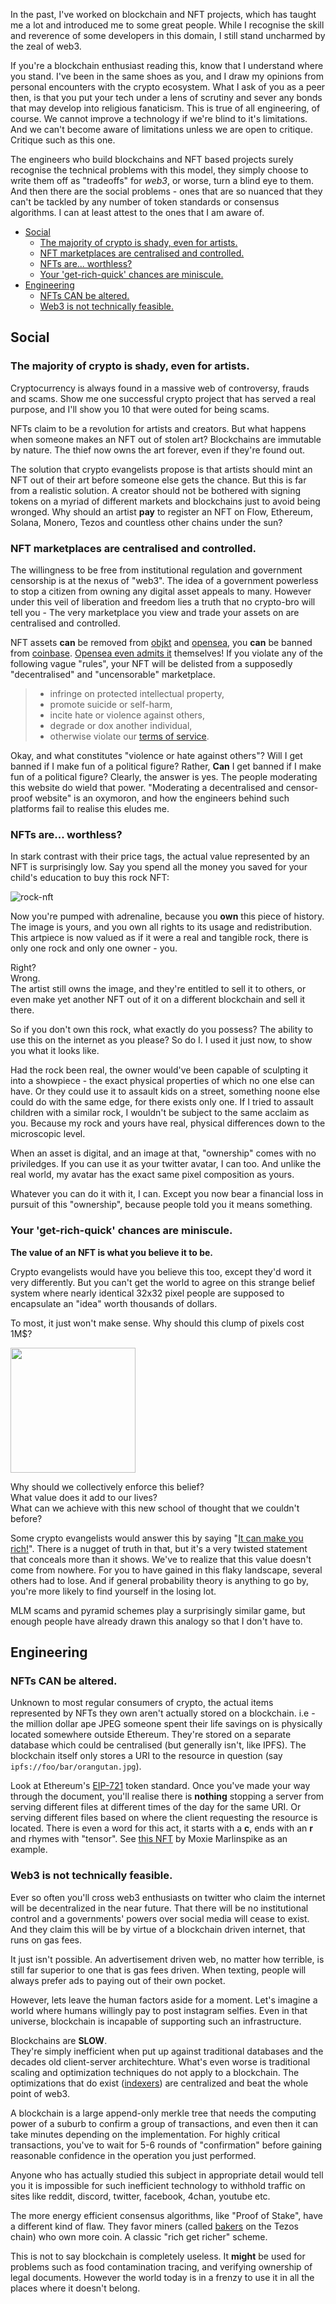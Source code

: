 In the past, I've worked on blockchain and NFT projects, which has taught me a lot
and introduced me to some great people.
While I recognise the skill and reverence of some developers in this domain,
I still stand uncharmed by the zeal of web3.

If you're a blockchain enthusiast reading this, know that I understand where you stand.
I've been in the same shoes as you,
and I draw my opinions from personal encounters with the crypto ecosystem.
What I ask of you as a peer then, is that you put your tech under a lens of scrutiny and sever any bonds that may develop into religious fanaticism.
This is true of all engineering, of course.
We cannot improve a technology if we're blind to it's limitations.
And we can't become aware of limitations unless we are open to critique.
Critique such as this one.

The engineers who build blockchains and NFT based projects surely recognise the technical problems with this model,
they simply choose to write them off as "tradeoffs" for *web3*, or worse, turn a blind eye to them.
And then there are the social problems -
ones that are so nuanced that they can't be tackled by any number of token standards or consensus algorithms.
I can at least attest to the ones that I am aware of.

- [Social](#social)
  - [The majority of crypto is shady, even for artists.](#the-majority-of-crypto-is-shady-even-for-artists)
  - [NFT marketplaces are centralised and controlled.](#nft-marketplaces-are-centralised-and-controlled)
  - [NFTs are... worthless?](#nfts-are-worthless)
  - [Your 'get-rich-quick' chances are miniscule.](#your-get-rich-quick-chances-are-miniscule)
- [Engineering](#engineering)
  - [NFTs CAN be altered.](#nfts-can-be-altered)
  - [Web3 is not technically feasible.](#web3-is-not-technically-feasible)

## Social
### The majority of crypto is shady, even for artists.
Cryptocurrency is always found in a massive web of controversy, frauds and scams.
Show me one successful crypto project that has served a real purpose,
and I'll show you 10 that were outed for being scams.

NFTs claim to be a revolution for artists and creators.
But what happens when someone makes an NFT out of stolen art?
Blockchains are immutable by nature.
The thief now owns the art forever, even if they're found out.

The solution that crypto evangelists propose is that artists should mint an NFT
out of their art before someone else gets the chance.
But this is far from a realistic solution.
A creator should not be bothered with signing tokens on a myriad of different markets and blockchains just to avoid being wronged.
Why should an artist **pay** to register an NFT on Flow, Ethereum, Solana, Monero, Tezos and countless other chains under the sun?

### NFT marketplaces are centralised and controlled.

The willingness to be free from institutional regulation and government censorship is at the nexus of "web3".
The idea of a government powerless to stop a citizen from owning any digital asset appeals to many.
However under this veil of liberation and freedom lies a truth that no crypto-bro will tell you - 
The very marketplace you view and trade your assets on are centralised and controlled.

NFT assets **can** be removed from [objkt](https://objkt.com/) and [opensea](https://opensea.io/), you **can** be banned from [coinbase](https://www.coinbase.com).
[Opensea even admits it](https://support.opensea.io/hc/en-us/articles/1500010625362-Why-are-my-items-and-collections-delisted-) themselves!
If you violate any of the following vague "rules",
your NFT will be delisted from a supposedly "decentralised" and "uncensorable" marketplace.

> - infringe on protected intellectual property,
> - promote suicide or self-harm,
> - incite hate or violence against others,
> - degrade or dox another individual,
> - otherwise violate our [terms of service](https://opensea.io/tos). 

Okay, and what constitutes "violence or hate against others"?
Will I get banned if I make fun of a political figure?
Rather, **Can** I get banned if I make fun of a political figure?
Clearly, the answer is yes.
The people moderating this website do wield that power.
"Moderating a decentralised and censor-proof website" is an oxymoron,
and how the engineers behind such platforms fail to realise this eludes me.

### NFTs are... worthless?

In stark contrast with their price tags, the actual value represented by an NFT is surprisingly low.
Say you spend all the money you saved for your child's education to buy this rock NFT:

![rock-nft](https://pbs.twimg.com/profile_images/1423533825028616195/-iFC12qC_400x400.jpg)

Now you're pumped with adrenaline, because you **own** this piece of history.
The image is yours, and you own all rights to its usage and redistribution.
This artpiece is now valued as if it were a real and tangible rock, there is only one rock and only one owner - you.

Right? <br/>
Wrong. <br/>
The artist still owns the image, and they're entitled to sell it to others,
or even make yet another NFT out of it on a different blockchain and sell it there.

So if you don't own this rock, what exactly do you possess?
The ability to use this on the internet as you please?
So do I. I used it just now, to show you what it looks like.

Had the rock been real,
the owner would've been capable of sculpting it into a showpiece -
the exact physical properties of which no one else can have.
Or they could use it to assault kids on a street, something noone else could do with the same edge,
for there exists only one.
If I tried to assault children with a similar rock, I wouldn't be subject to the same acclaim as you.
Because my rock and yours have real, physical differences down to the microscopic level.

When an asset is digital, and an image at that, "ownership" comes with no priviledges.
If you can use it as your twitter avatar, I can too.
And unlike the real world, my avatar has the exact same pixel composition as yours.

Whatever you can do it with it, I can.
Except you now bear a financial loss in pursuit of this "ownership",
because people told you it means something.



### Your 'get-rich-quick' chances are miniscule.

**The value of an NFT is what you believe it to be.**

Crypto evangelists would have you believe this too, except they'd word it very differently.
But you can't get the world to agree on this strange belief system
where nearly identical 32x32 pixel people are supposed to encapsulate an "idea" worth
thousands of dollars.

To most, it just won't make sense.
Why should this clump of pixels cost 1M$?

<img src="https://cryptopotato.com/wp-content/uploads/2021/03/cryptopunk.jpg" width="200" height="200"/>

Why should we collectively enforce this belief? <br/>
What value does it add to our lives? <br/>
What can we achieve with this new school of thought that we couldn't before?

Some crypto evangelists would answer this by saying "[It can make you rich!](https://cryptopotato.com/this-cryptopunk-nft-was-bought-for-15k-in-2018-now-sold-for-8-million/)".
There is a nugget of truth in that,
but it's a very twisted statement that conceals more than it shows.
We've to realize that this value doesn't come from nowhere.
For you to have gained in this flaky landscape, several others had to lose.
And if general probability theory is anything to go by, you're more likely to find yourself in the losing lot.

MLM scams and pyramid schemes play a surprisingly similar game,
but enough people have already drawn this analogy so that I don't have to.

## Engineering
### NFTs CAN be altered.
Unknown to most regular consumers of crypto,
the actual items represented by NFTs they own aren't actually stored on a blockchain.
i.e - the million dollar ape JPEG someone spent their life savings on is physically located somewhere outside Ethereum.
They're stored on a separate database which could be centralised (but generally isn't, like IPFS).
The blockchain itself only stores a URI to the resource in question (say `ipfs://foo/bar/orangutan.jpg`).

Look at Ethereum's [EIP-721](https://eips.ethereum.org/EIPS/eip-721) token standard.
Once you've made your way through the document, you'll realise there is **nothing** stopping a server
from serving different files at different times of the day for the same URI.
Or serving different files based on where the client requesting the resource is located.
There is even a word for this act, it starts with a **c**, ends with an **r** and rhymes with "tensor".
See [this NFT](https://moxie.org/2022/01/07/web3-first-impressions.html#making-an-nft) by Moxie Marlinspike as an example.

### Web3 is not technically feasible.
Ever so often you'll cross web3 enthusiasts on twitter who claim the internet will be decentralized in the near future.
That there will be no institutional control and a governments' powers over social media will cease to exist.
And they claim this will be by virtue of a blockchain driven internet, that runs on gas fees.

It just isn't possible.
An advertisement driven web, no matter how terrible, is still far superior to one that is gas fees driven.
When texting, people will always prefer ads to paying out of their own pocket.

However, lets leave the human factors aside for a moment.
Let's imagine a world where humans willingly pay to post instagram selfies.
Even in that universe, blockchain is incapable of supporting such an infrastructure.

Blockchains are **SLOW**. <br/>
They're simply inefficient when put up against traditional databases and the decades old client-server architechture.
What's even worse is traditional scaling and optimization techniques do not apply to a blockchain.
The optimizations that do exist ([indexers](https://wiki.tezosagora.org/build/blockchain-indexers)) are centralized and beat the whole point of web3.

A blockchain is a large append-only merkle tree that needs the computing power of a suburb to confirm a group of transactions, and even then it can take minutes depending on the implementation.
For highly critical transactions,
you've to wait for 5-6 rounds of "confirmation" before gaining reasonable confidence in the operation you just performed.

Anyone who has actually studied this subject in appropriate detail would tell you it is impossible for such inefficient technology to withhold traffic on sites like reddit, discord, twitter, facebook, 4chan, youtube etc.

The more energy efficient consensus algorithms, like "Proof of Stake", have a different kind of flaw.
They favor miners (called [bakers](https://wiki.tezosagora.org/learn/baking) on the Tezos chain) who own more coin.
A classic "rich get richer" scheme.

This is not to say blockchain is completely useless.
It **might** be used for problems such as food contamination tracing, and verifying ownership of legal documents.
However the world today is in a frenzy to use it in all the places where it doesn't belong.

